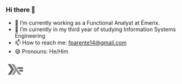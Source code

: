 ### Hi there 👋

- 🔭 I’m currently working as a Functional Analyst at Émerix.
- 🌱 I’m currently in my third year of studying Information Systems Engineering
- 📫 How to reach me: fparente14@gmail.com
- 😄 Pronouns: He/Him

<img align="left" alt="Haskell" width="50px"
src="https://raw.githubusercontent.com/github/explore/80688e429a7d4ef2fca1e82350fe8e3517d3494d/topics/haskell/haskell.png" />

<br><br><br><br><br><br>

<!--
Vibing to:

[![Spotify](https://spotify-now-playing-francoparente.vercel.app/.vercel.app/api/spotify-now-playing)](https://open.spotify.com/user/fparente14)

[![Spotify](https://spotify-now-playing-steel-two.vercel.app/.vercel.app/api/spotify)](https://open.spotify.com/user/fparente14)

[![Spotify](https://spotify-now-playing-git-master-francoparente.vercel.app/api/spotify)](https://open.spotify.com/user/fparente14)

[![Spotify](https://francoparente.vercel.app/api/spotify)](https://open.spotify.com/user/fparente14)

[<img src="https://spotify-now-playing-francoparente.vercel.app/api/spotify" alt="francoparente Spotify Now Playing" width="350" />](https://open.spotify.com/user/fparente14)

[![Spotify](https://spotify-now-playing-git-master-francoparente.vercel.app/api/spotify-playing)](https://open.spotify.com/user/fparente14)

[![Spotify](https://spotify-now-playing-francoparente.vercel.app/api/spotify)](https://open.spotify.com/user/fparente14)
-->



<!--
**francoparente/francoparente** is a ✨ _special_ ✨ repository because its `README.md` (this file) appears on your GitHub profile.

Here are some ideas to get you started:

- 👯 I’m looking to collaborate on ...
- 🤔 I’m looking for help with ...
- 💬 Ask me about ...
- ⚡ Fun fact: ...
- 💼 ...
- 🎧
- 🎬
- 🎮
- ❤️

-->
